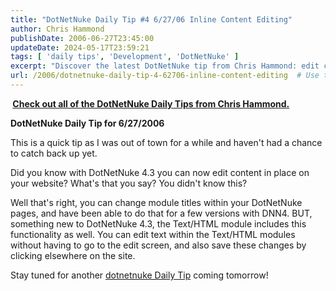 ```yaml
---
title: "DotNetNuke Daily Tip #4 6/27/06 Inline Content Editing"
author: Chris Hammond
publishDate: 2006-06-27T23:45:00
updateDate: 2024-05-17T23:59:21
tags: [ 'daily tips', 'Development', 'DotNetNuke' ]
excerpt: "Discover the latest DotNetNuke tip from Chris Hammond: edit content in place on your website with DotNetNuke 4.3! Stay tuned for more daily tips."
url: /2006/dotnetnuke-daily-tip-4-62706-inline-content-editing  # Use the generated URL with year
---
```

<p><strong>&nbsp;</strong><a href="https://weblogs.asp.net/christoc/archive/tags/daily+tips/default.aspx"><strong>Check out all of the DotNetNuke Daily Tips from Chris Hammond.</strong></a></p>  <p><strong>DotNetNuke Daily Tip for 6/27/2006 </strong></p>  <p>This is a quick tip as I was out of town for a while and haven&#39;t had a chance to catch back up yet.</p>  <p>Did you know with DotNetNuke 4.3 you can now edit content in place on your website? What&#39;s that you say? You didn&#39;t know this?</p>  <p>Well that&#39;s right, you can change module titles within your DotNetNuke pages, and have been able to do that&nbsp;for a few versions with DNN4. BUT, something new to DotNetNuke 4.3, the Text/HTML module includes this functionality as well. You can edit text within the Text/HTML modules without having to go to the edit screen, and also save these changes by clicking elsewhere on the site.</p>  <p>Stay tuned for&nbsp;another <a href="https://www.chrishammond.com/tags?tags=daily+tips">dotnetnuke Daily Tip</a> coming tomorrow!</p>  

